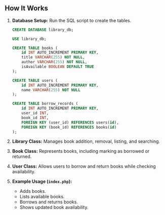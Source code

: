 ## **How It Works**

1. **Database Setup:** Run the SQL script to create the tables.
    ```sql
    CREATE DATABASE library_db;

    USE library_db;

    CREATE TABLE books (
        id INT AUTO_INCREMENT PRIMARY KEY,
        title VARCHAR(255) NOT NULL,
        author VARCHAR(255) NOT NULL,
        isAvailable BOOLEAN DEFAULT TRUE
    );

    CREATE TABLE users (
        id INT AUTO_INCREMENT PRIMARY KEY,
        name VARCHAR(255) NOT NULL
    );

    CREATE TABLE borrow_records (
        id INT AUTO_INCREMENT PRIMARY KEY,
        user_id INT,
        book_id INT,
        FOREIGN KEY (user_id) REFERENCES users(id),
        FOREIGN KEY (book_id) REFERENCES books(id)
    );
    ```

2. **Library Class:** Manages book addition, removal, listing, and searching.

3. **Book Class:** Represents books, including marking as borrowed or returned.

4. **User Class:** Allows users to borrow and return books while checking availability.

5. **Example Usage (`index.php`):**
   - Adds books.
   - Lists available books.
   - Borrows and returns books.
   - Shows updated book availability.